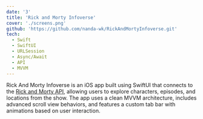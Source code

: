 ```yaml
---
date: '3'
title: 'Rick and Morty Infoverse'
cover: './screens.png'
github: 'https://github.com/nanda-wk/RickAndMortyInfoverse.git'
tech:
  - Swift
  - SwiftUI
  - URLSession
  - Async/Await
  - API
  - MVVM
---
```


Rick And Morty Infoverse is an iOS app built using SwiftUI that connects to the [Rick and Morty API](https://rickandmortyapi.com/), allowing users to explore characters, episodes, and locations from the show. The app uses a clean MVVM architecture, includes advanced scroll view behaviors, and features a custom tab bar with animations based on user interaction.
